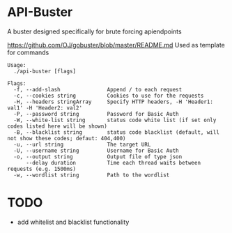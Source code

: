 
# API-Buster

A buster designed specifically for brute forcing apiendpoints

https://github.com/OJ/gobuster/blob/master/README.md
Used as template for commands
```text
Usage:
  ./api-buster [flags]

Flags:
  -f, --add-slash               Append / to each request
  -c, --cookies string          Cookies to use for the requests
  -H, --headers stringArray     Specify HTTP headers, -H 'Header1: val1' -H 'Header2: val2'
  -P, --password string         Password for Basic Auth
  -W, --white-list string       status code white list (if set only codes listed here will be shown)
  -B, --blacklist string        status code blacklist (default, will not show these codes; defaut: 404,400)
  -u, --url string              The target URL
  -U, --username string         Username for Basic Auth
  -o, --output string           Output file of type json
      --delay duration          Time each thread waits between requests (e.g. 1500ms)
  -w, --wordlist string         Path to the wordlist
```
# TODO

 - add whitelist and blacklist functionality